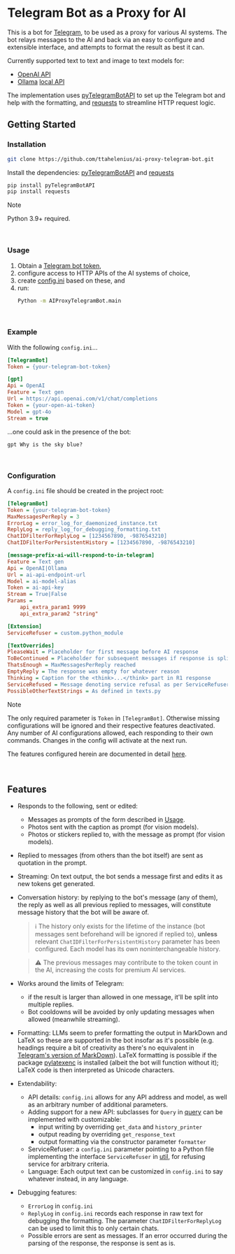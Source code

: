 # **Telegram Bot as a Proxy for AI**

This is a bot for [Telegram](https://telegram.org/), to be used as a proxy for various AI systems.
The bot relays messages to the AI and back via an easy to configure and extensible interface,
and attempts to format the result as best it can.

Currently supported text to text and image to text models for:
* [OpenAI API](https://openai.com/api/)
* [Ollama](https://ollama.com/) [local API](https://github.com/ollama/ollama?tab=readme-ov-file#rest-api)

The implementation uses [pyTelegramBotAPI](https://github.com/eternnoir/pyTelegramBotAPI) to
set up the Telegram bot and help with the formatting, and [requests](https://github.com/psf/requests) to streamline HTTP request logic.

## **Getting Started**

### **Installation**

```bash
git clone https://github.com/ttahelenius/ai-proxy-telegram-bot.git
```

Install the dependencies: [pyTelegramBotAPI](https://github.com/eternnoir/pyTelegramBotAPI) and [requests](https://github.com/psf/requests)
```bash
pip install pyTelegramBotAPI
pip install requests
```

> [!NOTE]
> Python 3.9+ required.

<br />

### **Usage**

1. Obtain a [Telegram bot token](https://core.telegram.org/bots/features#creating-a-new-bot),
2. configure access to HTTP APIs of the AI systems of choice,
3. create [config.ini](#configuration) based on these, and
4. run:
    ```bash
    Python -m AIProxyTelegramBot.main
    ```

<br />

### **Example**

With the following `config.ini`...
```ini
[TelegramBot]
Token = {your-telegram-bot-token}

[gpt]
Api = OpenAI
Feature = Text gen
Url = https://api.openai.com/v1/chat/completions
Token = {your-open-ai-token}
Model = gpt-4o
Stream = true
```
...one could ask in the presence of the bot:
```plaintext
gpt Why is the sky blue?
```

<br />

### **Configuration**

A `config.ini` file should be created in the project root:

```ini
[TelegramBot]
Token = {your-telegram-bot-token}
MaxMessagesPerReply = 3
ErrorLog = error_log_for_daemonized_instance.txt
ReplyLog = reply_log_for_debugging_formatting.txt
ChatIDFilterForReplyLog = [1234567890, -9876543210]
ChatIDFilterForPersistentHistory = [1234567890, -9876543210]

[message-prefix-ai-will-respond-to-in-telegram]
Feature = Text gen
Api = OpenAI|Ollama
Url = ai-api-endpoint-url
Model = ai-model-alias
Token = ai-api-key
Stream = True|False
Params =
    api_extra_param1 9999
    api_extra_param2 "string"

[Extension]
ServiceRefuser = custom.python_module

[TextOverrides]
PleaseWait = Placeholder for first message before AI response
ToBeContinued = Placeholder for subsequent messages if response is split
ThatsEnough = MaxMessagesPerReply reached
EmptyReply = The response was empty for whatever reason
Thinking = Caption for the <think>...</think> part in R1 response
ServiceRefused = Message denoting service refusal as per ServiceRefuser
PossibleOtherTextStrings = As defined in texts.py
```

> [!NOTE]
> The only required parameter is `Token` in `[TelegramBot]`.
> Otherwise missing configurations will be ignored and their respective features deactivated.
> Any number of AI configurations allowed, each responding to their own commands.
> Changes in the config will activate at the next run.

The features configured herein are documented in detail [here](#Features).

<br />

## **Features**

* Responds to the following, sent or edited:
  * Messages as prompts of the form described in [Usage](#Usage).
  * Photos sent with the caption as prompt (for vision models).
  * Photos or stickers replied to, with the message as prompt (for vision models).
* Replied to messages (from others than the bot itself) are sent as quotation in the prompt.
* Streaming: On text output, the bot sends a message first and edits it as new tokens get generated.
* Conversation history: by replying to the bot's message (any of them), the reply as well as all
  previous replied to messages, will constitute message history that the bot will be aware of.
  > :information_source:
    The history only exists for the lifetime of the instance (bot messages sent beforehand will be
    ignored if replied to), **unless** relevant `ChatIDFilterForPersistentHistory` parameter has been
    configured. Each model has its own noninterchangeable history.

  > :warning: The previous messages may contribute to the token count in the AI, increasing the
    costs for premium AI services.
* Works around the limits of Telegram:
  * if the result is larger than allowed in one message,
    it'll be split into multiple replies.
  * Bot cooldowns will be avoided by only updating messages
    when allowed (meanwhile streaming).
* Formatting: LLMs seem to prefer formatting the output in MarkDown and LaTeX so these
  are supported in the bot insofar as it's possible (e.g. headings require a bit of creativity as there's
  no equivalent in [Telegram's version of MarkDown](https://core.telegram.org/bots/api#markdownv2-style)).
  LaTeX formatting is possible if the package [pylatexenc](https://github.com/phfaist/pylatexenc) is installed
  (albeit the bot will function without it); LaTeX code is then interpreted as Unicode characters.
* Extendability:
  * API details: `config.ini` allows for any API address and model, as well as an arbitrary number of additional parameters.
  * Adding support for a new API: subclasses for `Query` in [query](query.py) can be implemented with customizable:
    * input writing by overriding `get_data` and `history_printer`
    * output reading by overriding `get_response_text`
    * output formatting via the constructor parameter `formatter`
  * ServiceRefuser: a `config.ini` parameter pointing to a Python file implementing the interface
    `ServiceRefuser` in [util](util.py), for refusing service for arbitrary criteria.
  * Language: Each output text can be customized in `config.ini` to say whatever instead, in any language.
* Debugging features:
  * `ErrorLog` in `config.ini`
  * `ReplyLog` in `config.ini` records each response in raw text for debugging the formatting.
    The parameter `ChatIDFilterForReplyLog` can be used to limit this to only certain chats.
  * Possible errors are sent as messages. If an error occurred during the parsing of the response,
    the response is sent as is.